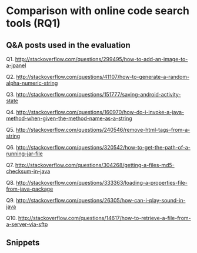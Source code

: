 # Comparison with online code search tools (RQ1)

## Q&A posts used in the evaluation

Q1. http://stackoverflow.com/questions/299495/how-to-add-an-image-to-a-jpanel

Q2. http://stackoverflow.com/questions/41107/how-to-generate-a-random-alpha-numeric-string

Q3. http://stackoverflow.com/questions/151777/saving-android-activity-state

Q4. http://stackoverflow.com/questions/160970/how-do-i-invoke-a-java-method-when-given-the-method-name-as-a-string

Q5. http://stackoverflow.com/questions/240546/remove-html-tags-from-a-string

Q6. http://stackoverflow.com/questions/320542/how-to-get-the-path-of-a-running-jar-file

Q7. http://stackoverflow.com/questions/304268/getting-a-files-md5-checksum-in-java

Q8. http://stackoverflow.com/questions/333363/loading-a-properties-file-from-java-package

Q9. http://stackoverflow.com/questions/26305/how-can-i-play-sound-in-java

Q10. http://stackoverflow.com/questions/14617/how-to-retrieve-a-file-from-a-server-via-sftp

## Snippets
